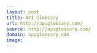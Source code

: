 ```yaml
---
layout: post
title: API Glossary
url: http://apiglossary.com/
source: http://apiglossary.com/
domain: apiglossary.com
image: 
---
```


